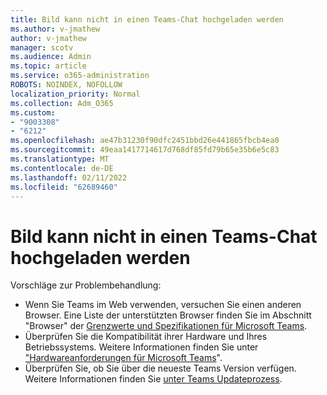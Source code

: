 ```yaml
---
title: Bild kann nicht in einen Teams-Chat hochgeladen werden
ms.author: v-jmathew
author: v-jmathew
manager: scotv
ms.audience: Admin
ms.topic: article
ms.service: o365-administration
ROBOTS: NOINDEX, NOFOLLOW
localization_priority: Normal
ms.collection: Adm_O365
ms.custom:
- "9003308"
- "6212"
ms.openlocfilehash: ae47b31230f90dfc2451bbd26e441865fbcb4ea0
ms.sourcegitcommit: 49eaa1417714617d768df85fd79b65e35b6e5c83
ms.translationtype: MT
ms.contentlocale: de-DE
ms.lasthandoff: 02/11/2022
ms.locfileid: "62689460"
---
```

# <a name="cant-upload-an-image-to-a-teams-chat"></a>Bild kann nicht in einen Teams-Chat hochgeladen werden

Vorschläge zur Problembehandlung:

- Wenn Sie Teams im Web verwenden, versuchen Sie einen anderen Browser. Eine Liste der unterstützten Browser finden Sie im Abschnitt "Browser" der [Grenzwerte und Spezifikationen für Microsoft Teams](https://docs.microsoft.com/microsoftteams/limits-specifications-teams).
- Überprüfen Sie die Kompatibilität ihrer Hardware und Ihres Betriebssystems. Weitere Informationen finden Sie unter ["Hardwareanforderungen für Microsoft Teams](https://docs.microsoft.com/microsoftteams/hardware-requirements-for-the-teams-app)".
- Überprüfen Sie, ob Sie über die neueste Teams Version verfügen. Weitere Informationen finden Sie [unter Teams Updateprozess](https://docs.microsoft.com/microsoftteams/teams-client-update).
